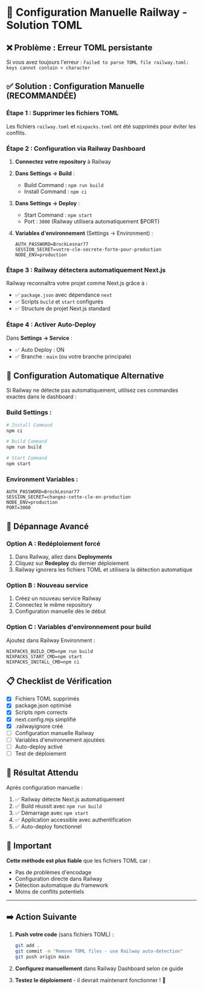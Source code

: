 # 🚀 Configuration Manuelle Railway - Solution TOML

## ❌ Problème : Erreur TOML persistante

Si vous avez toujours l'erreur : `Failed to parse TOML file railway.toml: keys cannot contain < character`

## ✅ Solution : Configuration Manuelle (RECOMMANDÉE)

### Étape 1 : Supprimer les fichiers TOML
Les fichiers `railway.toml` et `nixpacks.toml` ont été supprimés pour éviter les conflits.

### Étape 2 : Configuration via Railway Dashboard

1. **Connectez votre repository** à Railway
2. **Dans Settings → Build** :
   - Build Command : `npm run build`
   - Install Command : `npm ci`

3. **Dans Settings → Deploy** :
   - Start Command : `npm start`
   - Port : `3000` (Railway utilisera automatiquement $PORT)

4. **Variables d'environnement** (Settings → Environment) :
   ```env
   AUTH_PASSWORD=BrockLesnar77
   SESSION_SECRET=votre-cle-secrete-forte-pour-production
   NODE_ENV=production
   ```

### Étape 3 : Railway détectera automatiquement Next.js

Railway reconnaîtra votre projet comme Next.js grâce à :
- ✅ `package.json` avec dépendance `next`
- ✅ Scripts `build` et `start` configurés
- ✅ Structure de projet Next.js standard

### Étape 4 : Activer Auto-Deploy

Dans **Settings → Service** :
- ✅ Auto Deploy : ON
- ✅ Branche : `main` (ou votre branche principale)

## 🎯 Configuration Automatique Alternative

Si Railway ne détecte pas automatiquement, utilisez ces commandes exactes dans le dashboard :

### Build Settings :
```bash
# Install Command
npm ci

# Build Command  
npm run build

# Start Command
npm start
```

### Environment Variables :
```env
AUTH_PASSWORD=BrockLesnar77
SESSION_SECRET=changez-cette-cle-en-production
NODE_ENV=production
PORT=3000
```

## 🔧 Dépannage Avancé

### Option A : Redéploiement forcé
1. Dans Railway, allez dans **Deployments**
2. Cliquez sur **Redeploy** du dernier déploiement
3. Railway ignorera les fichiers TOML et utilisera la détection automatique

### Option B : Nouveau service
1. Créez un nouveau service Railway
2. Connectez le même repository
3. Configuration manuelle dès le début

### Option C : Variables d'environnement pour build
Ajoutez dans Railway Environment :
```env
NIXPACKS_BUILD_CMD=npm run build
NIXPACKS_START_CMD=npm start
NIXPACKS_INSTALL_CMD=npm ci
```

## 📋 Checklist de Vérification

- [x] Fichiers TOML supprimés
- [x] package.json optimisé
- [x] Scripts npm corrects
- [x] next.config.mjs simplifié
- [x] .railwayignore créé
- [ ] Configuration manuelle Railway
- [ ] Variables d'environnement ajoutées
- [ ] Auto-deploy activé
- [ ] Test de déploiement

## 🎉 Résultat Attendu

Après configuration manuelle :
1. ✅ Railway détecte Next.js automatiquement
2. ✅ Build réussit avec `npm run build`
3. ✅ Démarrage avec `npm start`
4. ✅ Application accessible avec authentification
5. ✅ Auto-deploy fonctionnel

## 🚨 Important

**Cette méthode est plus fiable** que les fichiers TOML car :
- Pas de problèmes d'encodage
- Configuration directe dans Railway
- Détection automatique du framework
- Moins de conflits potentiels

---

## ➡️ Action Suivante

1. **Push votre code** (sans fichiers TOML) :
   ```bash
   git add .
   git commit -m "Remove TOML files - use Railway auto-detection"
   git push origin main
   ```

2. **Configurez manuellement** dans Railway Dashboard selon ce guide

3. **Testez le déploiement** - il devrait maintenant fonctionner ! 🚀